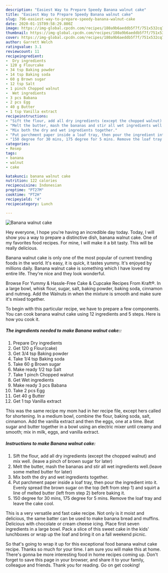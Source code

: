 ```yaml
---
description: "Easiest Way to Prepare Speedy Banana walnut cake"
title: "Easiest Way to Prepare Speedy Banana walnut cake"
slug: 796-easiest-way-to-prepare-speedy-banana-walnut-cake
date: 2020-01-15T09:58:29.800Z
image: https://img-global.cpcdn.com/recipes/180a9b6aeddb5f7f/751x532cq70/banana-walnut-cake-recipe-main-photo.jpg
thumbnail: https://img-global.cpcdn.com/recipes/180a9b6aeddb5f7f/751x532cq70/banana-walnut-cake-recipe-main-photo.jpg
cover: https://img-global.cpcdn.com/recipes/180a9b6aeddb5f7f/751x532cq70/banana-walnut-cake-recipe-main-photo.jpg
author: Garrett Welch
ratingvalue: 3.1
reviewcount: 11
recipeingredient:
-  Dry ingredients
- 120 g Flourcake
- 34 tsp Baking powder
- 14 tsp Baking soda
- 60 g Brown sugar
- 12 tsp Salt
- 1 pinch Chopped walnut
-  Wet ingredients
- 3 pcs Babana
- 2 pcs Egg
- 40 g Butter
- 1 tsp Vanilla extract
recipeinstructions:
- "Sift the flour, add all dry ingredients (except the chopped walnut) and mix well. (leave a pinch of brown sugar for later)"
- "Melt the butter, mash the bananas and stir all wet ingredients well.(leave some melted butter for later)"
- "Mix both the dry and wet ingredients together."
- "Put parchment paper inside a loaf tray, then pour the ingredient into it. Evenly spread the brown sugar on the top (left from step 1) and squirt a line of melted butter (left from step 2) before baking it."
- "150 degree for 30 mins, 175 degree for 5 mins. Remove the loaf tray and leave the cake cool."
categories:
- Resep
tags:
- banana
- walnut
- cake

katakunci: banana walnut cake
nutrition: 122 calories
recipecuisine: Indonesian
preptime: "PT27M"
cooktime: "PT2H"
recipeyield: "4"
recipecategory: Lunch

---
```



![Banana walnut cake](https://img-global.cpcdn.com/recipes/180a9b6aeddb5f7f/751x532cq70/banana-walnut-cake-recipe-main-photo.jpg)

Hey everyone, I hope you're having an incredible day today. Today, I will show you a way to prepare a distinctive dish, banana walnut cake. One of my favorites food recipes. For mine, I will make it a bit tasty. This will be really delicious.

Banana walnut cake is only one of the most popular of current trending foods in the world. It's easy, it is quick, it tastes yummy. It's enjoyed by millions daily. Banana walnut cake is something which I have loved my entire life. They're nice and they look wonderful.

Browse For Yummy &amp; Hassle-Free Cake &amp; Cupcake Recipes From Kraft®. In a large bowl, whisk flour, sugar, salt, baking powder, baking soda, cinnamon and nutmeg. Add the Walnuts in when the mixture is smooth and make sure it&#39;s mixed together.


To begin with this particular recipe, we have to prepare a few components. You can cook banana walnut cake using 12 ingredients and 5 steps. Here is how you cook it.

##### The ingredients needed to make Banana walnut cake::

1. Prepare  Dry ingredients
1. Get 120 g Flour(cake)
1. Get 3/4 tsp Baking powder
1. Take 1/4 tsp Baking soda
1. Take 60 g Brown sugar
1. Make ready 1/2 tsp Salt
1. Take 1 pinch Chopped walnut
1. Get  Wet ingredients
1. Make ready 3 pcs Babana
1. Take 2 pcs Egg
1. Get 40 g Butter
1. Get 1 tsp Vanilla extract


This was the same recipe my mom had in her recipe file, except hers called for shortening. In a medium bowl, combine the flour, baking soda, salt, cinnamon. Add the vanilla extract and then the eggs, one at a time. Beat sugar and butter together in a bowl using an electric mixer until creamy and smooth; mix in milk, eggs, and vanilla extract. 

##### Instructions to make Banana walnut cake:

1. Sift the flour, add all dry ingredients (except the chopped walnut) and mix well. (leave a pinch of brown sugar for later)
1. Melt the butter, mash the bananas and stir all wet ingredients well.(leave some melted butter for later)
1. Mix both the dry and wet ingredients together.
1. Put parchment paper inside a loaf tray, then pour the ingredient into it. Evenly spread the brown sugar on the top (left from step 1) and squirt a line of melted butter (left from step 2) before baking it.
1. 150 degree for 30 mins, 175 degree for 5 mins. Remove the loaf tray and leave the cake cool.


This is a very versatile and fast cake recipe. Not only is it moist and delicious, the same batter can be used to make banana bread and muffins. Delicious with chocolate or cream cheese icing. Place first seven ingredients in a large bowl. Pack a slice of this sweet cake in the kids&#39; lunchboxes or wrap up the loaf and bring it on a fall weekend picnic. 

So that's going to wrap it up for this exceptional food banana walnut cake recipe. Thanks so much for your time. I am sure you will make this at home. There's gonna be more interesting food in home recipes coming up. Don't forget to save this page in your browser, and share it to your family, colleague and friends. Thank you for reading. Go on get cooking!
